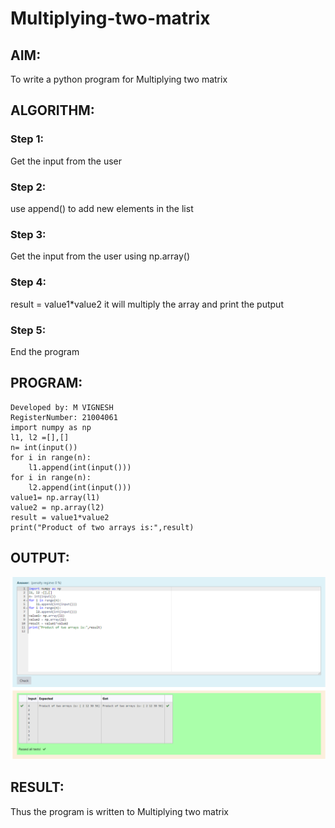 # Multiplying-two-matrix

## AIM:
To write a python program for Multiplying two matrix

## ALGORITHM:

### Step 1:
Get the input from the user
### Step 2:
use append() to add new elements in the list
### Step 3:
Get the input from the user using np.array()
### Step 4:
result = value1*value2 it will multiply the array and print the putput
### Step 5:
End the program

## PROGRAM: 
~~~
Developed by: M VIGNESH
RegisterNumber: 21004061
import numpy as np
l1, l2 =[],[]
n= int(input())
for i in range(n):
    l1.append(int(input()))
for i in range(n):
    l2.append(int(input()))
value1= np.array(l1)
value2 = np.array(l2)
result = value1*value2
print("Product of two arrays is:",result)
~~~

## OUTPUT:
![ee](exp13.png)

## RESULT:
Thus the program is written to Multiplying two matrix
